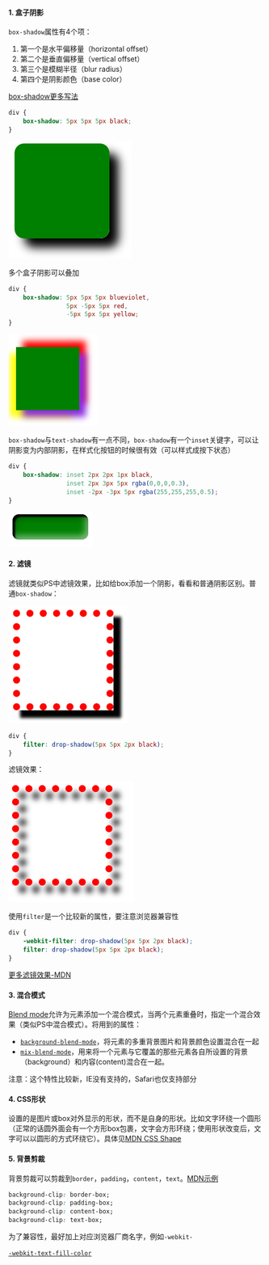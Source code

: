 #### 1. 盒子阴影

`box-shadow`属性有4个项：

1. 第一个是水平偏移量（horizontal offset）
2. 第二个是垂直偏移量（vertical offset）
3. 第三个是模糊半径（blur radius）
4. 第四个是阴影颜色（base color）

[box-shadow更多写法](https://developer.mozilla.org/zh-CN/docs/Web/CSS/box-shadow)

```css
div {
    box-shadow: 5px 5px 5px black;
}
```

![image-20191231113809605](assets/box-shadow.png ":size=100")

多个盒子阴影可以叠加

```css
div {
	box-shadow: 5px 5px 5px blueviolet,
            	5px -5px 5px red,
            	-5px 5px 5px yellow;
}
```

![image-20191231114436080](assets/box-shadow2.png ":size=100")

`box-shadow`与`text-shadow`有一点不同，`box-shadow`有一个`inset`关键字，可以让阴影变为内部阴影，在样式化按钮的时候很有效（可以样式成按下状态）

```css
div {
    box-shadow: inset 2px 2px 1px black,
            	inset 2px 3px 5px rgba(0,0,0,0.3),
            	inset -2px -3px 5px rgba(255,255,255,0.5);
}
```

![image-20191231115156033](assets/box-shadow3.png ":size=100")

#### 2. 滤镜

滤镜就类似PS中滤镜效果，比如给box添加一个阴影，看看和普通阴影区别。普通`box-shadow`：

![image-20191231115834964](assets/filter-dropshadow.png ":size=120")

```css
div {
    filter: drop-shadow(5px 5px 2px black);
}
```

滤镜效果：

![image-20191231120038163](assets/filter-dropshadow2.png ":size=120")

使用`filter`是一个比较新的属性，要注意浏览器兼容性

```css
div {
    -webkit-filter: drop-shadow(5px 5px 2px black);
    filter: drop-shadow(5px 5px 2px black);
}
```

[更多滤镜效果-MDN](https://developer.mozilla.org/zh-CN/docs/Web/CSS/filter)

#### 3. 混合模式

[Blend mode](https://developer.mozilla.org/zh-CN/docs/Web/CSS/blend-mode)允许为元素添加一个混合模式，当两个元素重叠时，指定一个混合效果（类似PS中混合模式）。将用到的属性：

- [`background-blend-mode`](https://developer.mozilla.org/zh-CN/docs/Web/CSS/background-blend-mode)，将元素的多重背景图片和背景颜色设置混合在一起
- [`mix-blend-mode`](https://developer.mozilla.org/zh-CN/docs/Web/CSS/mix-blend-mode)，用来将一个元素与它覆盖的那些元素各自所设置的背景（background）和内容(content)混合在一起。

注意：这个特性比较新，IE没有支持的，Safari也仅支持部分

#### 4. CSS形状

设置的是图片或box对外显示的形状，而不是自身的形状。比如文字环绕一个圆形（正常的话圆外面会有一个方形box包裹，文字会方形环绕；使用形状改变后，文字可以以圆形的方式环绕它）。具体见[MDN CSS Shape](https://developer.mozilla.org/en-US/docs/Web/CSS/CSS_Shapes/Overview_of_CSS_Shapes)

#### 5. 背景剪裁

背景剪裁可以剪裁到`border`，`padding`，`content`，`text`。[MDN示例](https://developer.mozilla.org/zh-CN/docs/Web/CSS/background-clip)

```css
background-clip: border-box;
background-clip: padding-box;
background-clip: content-box;
background-clip: text-box;
```

为了兼容性，最好加上对应浏览器厂商名字，例如`-webkit-`

[`-webkit-text-fill-color`](https://developer.mozilla.org/zh-CN/docs/Web/CSS/-webkit-text-fill-color)

